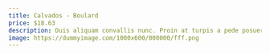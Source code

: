 ```yaml
---
title: Calvados - Boulard
price: $18.63
description: Duis aliquam convallis nunc. Proin at turpis a pede posuere nonummy. Integer non velit.
image: https://dummyimage.com/1000x600/000000/fff.png
---
```

